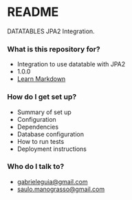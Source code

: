 # README #

DATATABLES JPA2 Integration.

### What is this repository for? ###

* Integration to use datatable with JPA2
* 1.0.0
* [Learn Markdown](https://bitbucket.org/tutorials/markdowndemo)

### How do I get set up? ###

* Summary of set up
* Configuration
* Dependencies
* Database configuration
* How to run tests
* Deployment instructions

### Who do I talk to? ###

* gabrieleguia@gmail.com
* saulo.manograsso@gmail.com